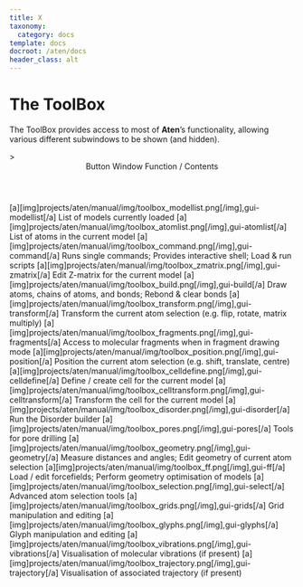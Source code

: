 ```yaml
---
title: X
taxonomy:
  category: docs
template: docs
docroot: /aten/docs
header_class: alt
---
```



# The ToolBox

The ToolBox provides access to most of **Aten**’s functionality, allowing various different subwindows to be shown (and hidden).

<table>
 <title>The ToolBox Window</title>>
 <header>
  <column>Button</column>
  <column>Window Function / Contents</column>
 </header>
 <row>
  <column>[a][img]projects/aten/manual/img/toolbox_modellist.png[/img],gui-modellist[/a]</column>
  <column>List of models currently loaded</column>
 </row>
 <row>
  <column>[a][img]projects/aten/manual/img/toolbox_atomlist.png[/img],gui-atomlist[/a]</column>
  <column>List of atoms in the current model</column>
 </row>
 <row>
  <column>[a][img]projects/aten/manual/img/toolbox_command.png[/img],gui-command[/a]</column>
  <column>Runs single commands; Provides interactive shell; Load &amp; run scripts</column>
 </row>
 <row>
  <column>[a][img]projects/aten/manual/img/toolbox_zmatrix.png[/img],gui-zmatrix[/a]</column>
  <column>Edit Z-matrix for the current model</column>
 </row>
 <row>
  <column>[a][img]projects/aten/manual/img/toolbox_build.png[/img],gui-build[/a]</column>
  <column>Draw atoms, chains of atoms, and bonds; Rebond &amp; clear bonds</column>
 </row>
 <row>
  <column>[a][img]projects/aten/manual/img/toolbox_transform.png[/img],gui-transform[/a]</column>
  <column>Transform the current atom selection (e.g. flip, rotate, matrix multiply)</column>
 </row>
 <row>
  <column>[a][img]projects/aten/manual/img/toolbox_fragments.png[/img],gui-fragments[/a]</column>
  <column>Access to molecular fragments when in fragment drawing mode</column>
 </row>
 <row>
  <column>[a][img]projects/aten/manual/img/toolbox_position.png[/img],gui-position[/a]</column>
  <column>Position the current atom selection (e.g. shift, translate, centre)</column>
 </row>
 <row>
  <column>[a][img]projects/aten/manual/img/toolbox_celldefine.png[/img],gui-celldefine[/a]</column>
  <column>Define / create cell for the current model</column>
 </row>
 <row>
  <column>[a][img]projects/aten/manual/img/toolbox_celltransform.png[/img],gui-celltransform[/a]</column>
  <column>Transform the cell for the current model</column>
 </row>
 <row>
  <column>[a][img]projects/aten/manual/img/toolbox_disorder.png[/img],gui-disorder[/a]</column>
  <column>Run the Disorder builder</column>
 </row>
 <row>
  <column>[a][img]projects/aten/manual/img/toolbox_pores.png[/img],gui-pores[/a]</column>
  <column>Tools for pore drilling</column>
 </row>
 <row>
  <column>[a][img]projects/aten/manual/img/toolbox_geometry.png[/img],gui-geometry[/a]</column>
  <column>Measure distances and angles; Edit geometry of current atom selection</column>
 </row>
 <row>
  <column>[a][img]projects/aten/manual/img/toolbox_ff.png[/img],gui-ff[/a]</column>
  <column>Load / edit forcefields; Perform geometry optimisation of models</column>
 </row>
 <row>
  <column>[a][img]projects/aten/manual/img/toolbox_selection.png[/img],gui-select[/a]</column>
  <column>Advanced atom selection tools</column>
 </row>
 <row>
  <column>[a][img]projects/aten/manual/img/toolbox_grids.png[/img],gui-grids[/a]</column>
  <column>Grid manipulation and editing</column>
 </row>
 <row>
  <column>[a][img]projects/aten/manual/img/toolbox_glyphs.png[/img],gui-glyphs[/a]</column>
  <column>Glyph manipulation and editing</column>
 </row>
 <row>
  <column>[a][img]projects/aten/manual/img/toolbox_vibrations.png[/img],gui-vibrations[/a]</column>
  <column>Visualisation of molecular vibrations (if present)</column>
 </row>
 <row>
  <column>[a][img]projects/aten/manual/img/toolbox_trajectory.png[/img],gui-trajectory[/a]</column>
  <column>Visualisation of associated trajectory (if present)</column>
 </row>
</table>


